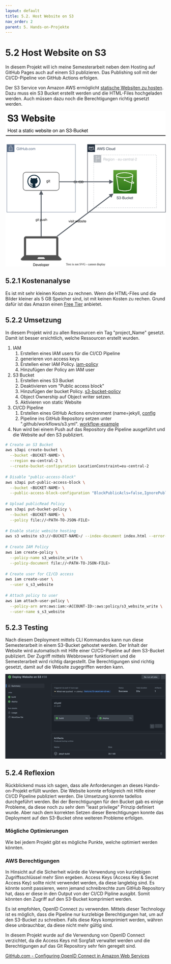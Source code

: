 ```yaml
---
layout: default
title: 5.2. Host Website on S3
nav_order: 2
parent: 5. Hands-on-Projekte
---
```


# 5.2 Host Website on S3

In diesem Projekt will ich meine Semesterarbeit neben dem Hosting auf GitHub Pages auch auf einem S3 publizieren. Das Publishing soll mit der CI/CD-Pipeline von GitHub Actions erfolgen.

Der S3 Service von Amazon AWS ermöglicht [statische Websiten zu hosten](https://docs.aws.amazon.com/AmazonS3/latest/userguide/WebsiteHosting.html). Dazu muss ein S3 Bucket erstellt werden und die HTML-Files hochgeladen werden. Auch müssen dazu noch die Berechtigungen richtig gesetzt werden.

![2023_S3_Website](../../ressources/images/2023_s3_website.svg)

## 5.2.1 Kostenanalyse

Es ist mit sehr kleinen Kosten zu rechnen. Wenn die HTML-Files und die Bilder kleiner als 5 GB Speicher sind, ist mit keinen Kosten zu rechen. Grund dafür ist das Amazon einen [Free Tier](https://aws.amazon.com/free) anbietet.

## 5.2.2 Umsetzung

In diesem Projekt wird zu allen Ressourcen ein Tag "project_Name" gesetzt. Damit ist besser ersichtlich, welche Ressourcen erstellt wurden.

1. IAM
   1. Erstellen eines IAM users für die CI/CD Pipeline
   2. generieren von access keys
   3. Erstellen einer IAM Policy. [iam-policy](../../ressources/artifacts/s3_website/s3_iam_policy_write.json)
   4. Hinzufügen der Policy am IAM user
2. S3 Bucket
   1. Erstellen eines S3 Bucket
   2. Deaktivieren vom "Public access block"
   3. Hinzufügen der bucket Policy. [s3-bucket-policy](../../ressources/artifacts/s3_website/s3_bucket_policy.json)
   4. Object Ownership auf Object writer setzen.
   5. Aktivieren von static Website
3. CI/CD Pipeline
   1. Erstellen eines GitHub Actions environment (name=jekyll, [config](../../ressources/images/2023_github_actions_secrets.png)
   2. Pipeline ins GitHub Repository setzen unter ".github/workflows/s3.yml". [workflow-example](../../ressources/artifacts/s3_website/s3.yml)
4. Nun wird bei einem Push auf das Repository die Pipeline ausgeführt und die Website auf den S3 publiziert.

```bash
# Create an S3 Bucket
aws s3api create-bucket \
  --bucket <BUCKET-NAME> \
  --region eu-central-2 \
  --create-bucket-configuration LocationConstraint=eu-central-2

# Disable "public-access-block"
aws s3api put-public-access-block \
  --bucket <BUCKET-NAME> \
  --public-access-block-configuration "BlockPublicAcls=false,IgnorePublicAcls=false,BlockPublicPolicy=false,RestrictPublicBuckets=false"

# Upload publicRead Policy
aws s3api put-bucket-policy \
  --bucket <BUCKET-NAME> \
  --policy file://<PATH-TO-JSON-FILE>

# Enable static website hosting
aws s3 website s3://<BUCKET-NAME>/ --index-document index.html --error-document error.html

# Create IAM Policy
aws iam create-policy \
  --policy-name s3_website_write \
  --policy-document file://<PATH-TO-JSON-FILE>

# Create user for CI/CD access
aws iam create-user \
  --user s_s3_website

# Attach policy to user
aws iam attach-user-policy \
  --policy-arn arn:aws:iam:<ACCOUNT-ID>:aws:policy/s3_website_write \
  --user-name s_s3_website
```

## 5.2.3 Testing

Nach diesem Deployment mittels CLI Kommandos kann nun diese Semesterarbeit in einem S3-Bucket gehostet werden. Der Inhalt der Website wird automatisch mit Hilfe einer CI/CD-Pipeline auf dem S3-Bucket publiziert. Der Zugriff mittels Webbrowser funktioniert und die Semesterarbeit wird richtig dargestellt. Die Berechtigungen sind richtig gesetzt, damit auf die Website zugegriffen werden kann.

![2023_S3_github_actions_pipeline_results](../../ressources/images/2023_github_actions_results.png)

## 5.2.4 Reflexion

Rückblickend muss ich sagen, dass alle Anforderungen an dieses Hands-on-Projekt erfüllt wurden. Die Website konnte erfolgreich mit Hilfe einer CI/CD Pipeline publiziert werden. Die Umsetzung konnte tadellos durchgeführt werden. Bei der Berechtigungen für den Bucket gab es einige Probleme, da diese noch zu sehr dem "least privilege" Prinzip definiert wurde. Aber nach dem korrekten Setzen dieser Berechtigungen konnte das Deployment auf den S3-Bucket ohne weiteren Probleme erfolgen.

### Mögliche Optimierungen

Wie bei jedem Projekt gibt es mögliche Punkte, welche optimiert werden könnten.

### AWS Berechtigungen

In Hinsicht auf die Sicherheit würde die Verwendung von kurzlebigen Zugriffsschlüssel mehr Sinn ergeben. Access Keys (Access Key & Secret Access Key) sollte nicht verwendet werden, da diese langlebig sind. Es könnte somit passieren, wenn jemand schreibrechte zum GitHub Repository hat, dass er diese in den Output von der CI/CD Pipline ausgibt. Somit könnten den Zugriff auf den S3-Bucket komprimiert werden.

Es ist empfohlen, OpenID Connect zu verwenden. Mittels dieser Technology ist es möglich, dass die Pipeline nur kurzlebige Berechtigungen hat, um auf den S3-Bucket zu schreiben. Falls diese Keys komprimiert werden, währen diese unbrauchbar, da diese nicht mehr gültig sind.

In diesem Projekt wurde auf die Verwendung von OpenID Connect verzichtet, da die Access Keys mit Sorgfalt verwaltet werden und die Berechtigungen auf das Git Repository sehr fein geregelt sind.

[GitHub.com - Configuring OpenID Connect in Amazon Web Services](https://docs.github.com/en/actions/deployment/security-hardening-your-deployments/configuring-openid-connect-in-amazon-web-services)
